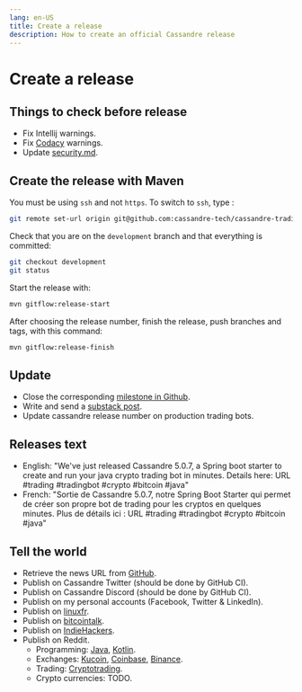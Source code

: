 ```yaml
---
lang: en-US
title: Create a release
description: How to create an official Cassandre release
---
```

# Create a release

## Things to check before release
* Fix Intellij warnings.
* Fix [Codacy](https://app.codacy.com/gh/cassandre-tech/cassandre-trading-bot/issues) warnings.
* Update [security.md](https://github.com/cassandre-tech/cassandre-trading-bot/blob/development/SECURITY.md).

## Create the release with Maven
You must be using `ssh` and not `https`. To switch to `ssh`, type : 
```bash
git remote set-url origin git@github.com:cassandre-tech/cassandre-trading-bot.git
```

Check that you are on the `development` branch and that everything is committed:
```bash
git checkout development
git status
```

Start the release with:
```bash
mvn gitflow:release-start
```

After choosing the release number, finish the release, push branches and tags, with this command:
```bash
mvn gitflow:release-finish
```

## Update
* Close the corresponding [milestone in Github](https://github.com/cassandre-tech/cassandre-trading-bot/milestones?direction=asc&sort=due_date&state=open).
* Write and send a [substack post](https://cassandre.substack.com/publish?utm_source=menu).
* Update cassandre release number on production trading bots.

## Releases text
* English: "We've just released Cassandre 5.0.7, a Spring boot starter to create and run your java crypto trading bot in minutes. Details here: URL #trading #tradingbot #crypto #bitcoin #java"
* French: "Sortie de Cassandre 5.0.7, notre Spring Boot Starter qui permet de créer son propre bot de trading pour les cryptos en quelques minutes. Plus de détails ici : URL #trading #tradingbot #crypto #bitcoin #java"

## Tell the world
* Retrieve the news URL from [GitHub](https://github.com/cassandre-tech/cassandre-trading-bot/releases).
* Publish on Cassandre Twitter (should be done by GitHub CI).
* Publish on Cassandre Discord (should be done by GitHub CI).
* Publish on my personal accounts (Facebook, Twitter & LinkedIn).
* Publish on [linuxfr](https://linuxfr.org/).
* Publish on [bitcointalk](https://bitcointalk.org/index.php?board=8.0).
* Publish on [IndieHackers](https://www.indiehackers.com/new-post).
* Publish on Reddit.
  * Programming: [Java](https://www.reddit.com/r/java/), [Kotlin](https://www.reddit.com/r/Kotlin/).
  * Exchanges: [Kucoin](https://www.reddit.com/r/kucoin/), [Coinbase](https://www.reddit.com/r/CoinBase/), [Binance](https://www.reddit.com/r/binance/).
  * Trading: [Cryptotrading](https://www.reddit.com/r/cryptotrading/).
  * Crypto currencies: TODO.